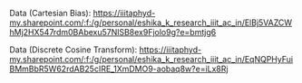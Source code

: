 Data (Cartesian Bias): https://iiitaphyd-my.sharepoint.com/:f:/g/personal/eshika_k_research_iiit_ac_in/ElBj5VAZCWhMj2HX547rdm0BAbexu57NlSB8ex9Fjolo9g?e=bmtjg6

Data (Discrete Cosine Transform): https://iiitaphyd-my.sharepoint.com/:f:/g/personal/eshika_k_research_iiit_ac_in/EqNQPHyFuiBMmBbR5W62rdAB25cIRE_1XmDMO9-aobaq8w?e=iLx8Rj 
